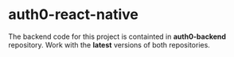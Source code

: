 # auth0-react-native
The backend code for this project is containted in **auth0-backend** repository. Work with the **latest** versions of both repositories.
